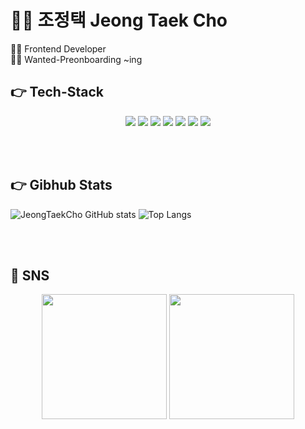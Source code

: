 # 👦🏻 조정택 Jeong Taek Cho 

👩‍💻 Frontend Developer<br />
👩‍🎓 Wanted-Preonboarding ~ing

## 👉 Tech-Stack
<div align="center"><img src="https://img.shields.io/badge/HTML5-E34F26?style=flat-square&logo=HTML5&logoColor=white"/>
<img src="https://img.shields.io/badge/CSS3-1572B6?style=flat-square&logo=CSS3&logoColor=white"/>
<img src="https://img.shields.io/badge/JavaScript-F7DF1E?style=flat-square&logo=JavaScript&logoColor=white"/>
<img src="https://img.shields.io/badge/React-61DAFB?style=flat-square&logo=react&logoColor=white"/>
<img src="https://img.shields.io/badge/Next.js-000000?style=flat-square&logo=Next.js&logoColor=white"/>
<img src="https://img.shields.io/badge/GraphQL-E10098?style=flat-square&logo=GraphQL&logoColor=white"/>
<img src="https://img.shields.io/badge/styled-components-DB7093?style=flat-square&logo=styled-components&logoColor=white"/></div>

<br /> <br/>

## 👉 Gibhub Stats

  ![JeongTaekCho GitHub stats](https://github-readme-stats.vercel.app/api?username=JeongTaekCho&show_icons=true&theme=radical)
  ![Top Langs](https://github-readme-stats.vercel.app/api/top-langs/?username=JeongTaekCho&layout=compact&theme=radical)


<br /> <br/>

## 👀 SNS
<div align="center">
  <a href="https://www.instagram.com/j._.taek/"><img src="https://user-images.githubusercontent.com/92679073/207911684-d820f714-19d8-4337-9ab5-f01faeeda4da.png"  width="200" /></a>
  <a href="https://velog.io/@diclfn42"><img src="https://user-images.githubusercontent.com/92679073/207911708-48700a71-86f3-4b47-8b3a-cd65a128b663.jpeg"  width="200"  /></a>
</div>


<br/><br/>






